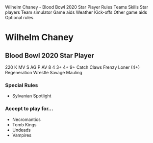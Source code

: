 ﻿
Wilhelm Chaney - Blood Bowl 2020 Star Player
Rules
Teams
Skills
Star players
Team simulator
Game aids
Weather
Kick-offs
Other game aids
Optional rules
# Wilhelm Chaney
## Blood Bowl 2020 Star Player
220 K
MV
S
AG
P
AV
8
4
3+
4+
9+
Catch
Claws
Frenzy
Loner (4+)
Regeneration
Wrestle
Savage Mauling
### Special Rules
* Sylvanian Spotlight
### Accept to play for...
* Necromantics
* Tomb Kings
* Undeads
* Vampires